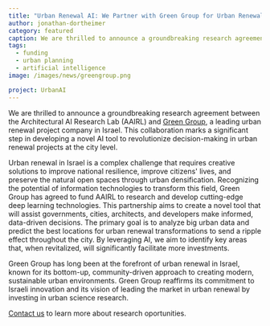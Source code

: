 ```yaml
---
title: "Urban Renewal AI: We Partner with Green Group for Urban Renewal Innovation"
author: jonathan-dortheimer
category: featured
caption: We are thrilled to announce a groundbreaking research agreement between the Architectural AI Research Lab (AAIRL) and Green Group, a leading urban renewal project company in Israel. This collaboration marks a significant step in developing a novel AI tool to revolutionize decision-making in urban renewal projects at the city level.
tags:
  - funding
  - urban planning
  - artificial intelligence
image: /images/news/greengroup.png

project: UrbanAI
---
```



We are thrilled to announce a groundbreaking research agreement between the Architectural AI Research Lab (AAIRL) and [Green Group](https://www.green-group.co.il/), a leading urban renewal project company in Israel. This collaboration marks a significant step in developing a novel AI tool to revolutionize decision-making in urban renewal projects at the city level.

Urban renewal in Israel is a complex challenge that requires creative solutions to improve national resilience, improve citizens' lives, and preserve the natural open spaces through urban densification. Recognizing the potential of information technologies to transform this field, Green Group has agreed to fund AAIRL to research and develop cutting-edge deep learning technologies. This partnership aims to create a novel tool that will assist governments, cities, architects, and developers make informed, data-driven decisions. The primary goal is to analyze big urban data and predict the best locations for urban renewal transformations to send a ripple effect throughout the city. By leveraging AI, we aim to identify key areas that, when revitalized, will significantly facilitate more investments.

Green Group has long been at the forefront of urban renewal in Israel, known for its bottom-up, community-driven approach to creating modern, sustainable urban environments. Green Group reaffirms its commitment to Israeli innovation and its vision of leading the market in urban renewal by investing in urban science research.


<a href="/contact/">Contact us</a> to learn more about research oportunities.